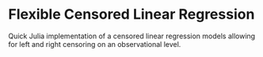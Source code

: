 # Flexible Censored Linear Regression
Quick Julia implementation of a censored linear regression models allowing for left and right censoring on an observational level. 
